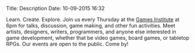Title: Description
Date: 10-09-2015 16:32

Learn. Create. Explore. Join us every Thursday at the [Games Institute]({filename}/pages/directions.md) at 6pm for talks, discussion, game making, and other fun activities. Meet artists, designers, writers, programmers, and anyone else interested in game development, whether that be video games, board games, or tabletop RPGs. Our events are open to the public. Come by!